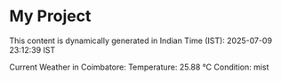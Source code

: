 # My Project

This content is dynamically generated in Indian Time (IST): 2025-07-09 23:12:39 IST


Current Weather in Coimbatore:
Temperature: 25.88 °C
Condition: mist
